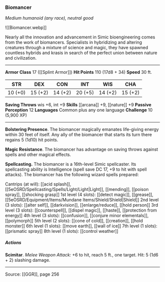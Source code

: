 ### Biomancer
_Medium humanoid (any race), neutral good_

![[Biomancer.webp]]

Nearly all the innovation and advancement in Simic bioengineering comes from the work of biomancers. Specialists in hybridizing and altering creatures through a mixture of science and magic, they have spawned countless hybrids and krasis in search of the perfect union between nature and civilization.






---

**Armor Class** 17 ([[Splint Armor]])
**Hit Points** 110 (17d8 + 34)
**Speed** 30 ft.

| STR     | DEX     | CON     | INT     | WIS     | CHA     |
|---------|---------|---------|---------|---------|---------|
| 10 (+0) | 15 (+2) | 14 (+2) | 20 (+5) | 14 (+2) | 15 (+2) |

**Saving Throws** wis +6, int +9
**Skills** [[arcana]] +9, [[nature]] +9
**Passive Perception** 12
**Languages** Common plus any one language
**Challenge** 10 (5,900 XP)

---

**Bolstering Presence**. The biomancer magically emanates life-giving energy within 30 feet of itself. Any ally of the biomancer that starts its turn there regains 5 (1d10) hit points.

**Magic Resistance**. The biomancer has advantage on saving throws against spells and other magical effects.

**Spellcasting.** The biomancer is a 16th-level Simic spellcaster. Its spellcasting ability is Intelligence (spell save DC 17, +9 to hit with spell attacks). The biomancer has the following wizard spells prepared:

Cantrips (at will): [[acid splash]], [[5eOSRD/Spellcasting/Spells/Light/Light|Light]], [[mending]], [[poison spray]], [[shocking grasp]]
1st level (4 slots): [[detect magic]], [[grease]], [[5eOSRD/Equipment/Items/Mundane Items/Shield/Shield|Shield]]
2nd level (3 slots): [[alter self]], [[darkvision]], [[enlarge/reduce]], [[hold person]]
3rd level (3 slots): [[counterspell]], [[dispel magic]], [[haste]], [[protection from energy]]
4th level (3 slots): [[confusion]], [[conjure minor elementals]], [[polymorph]]
5th level (2 slots): [[cone of cold]], [[creation]], [[hold monster]]
6th level (1 slots): [[move earth]], [[wall of ice]]
7th level (1 slots): [[prismatic spray]]
8th level (1 slots): [[control weather]]

##### Actions
**Scimitar**. _Melee Weapon Attack:_ +6 to hit, reach 5 ft., one target. Hit: 5 (1d6 + 2) slashing damage.


---

Source: [[GGR]], page 256